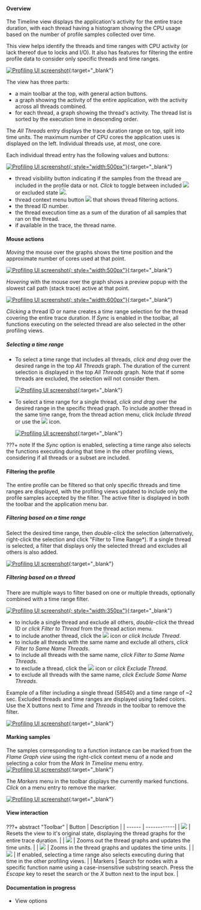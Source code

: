 #### Overview

The Timeline view displays the application's activity for the entire trace duration, with each thread having a histogram showing the CPU usage based on the number of profile samples collected over time.  

This view helps identify the threads and time ranges with CPU activity (or lack thereof due to locks and I/O). It also has features for filtering the entire profile data to consider only specific threads and time ranges.  

[![Profiling UI screenshot](img/timeline-view_1028x418.png)](img/timeline-view_1028x418.png){:target="_blank"}

The view has three parts:

- a main toolbar at the top, with general action buttons.
- a graph showing the activity of the entire application, with the activity across all threads combined.
- for each thread, a graph showing the thread's activity. The thread list is sorted by the execution time in descending order.

The *All Threads* entry displays the trace duration range on top, split into time units. The maximum number of CPU cores the application uses is displayed on the left. Individual threads use, at most, one core.  

Each individual thread entry has the following values and buttons:

[![Profiling UI screenshot](img/timeline-threads_599x159.png){: style="width:500px"}](img/timeline-threads_599x159.png){:target="_blank"}

- thread visibility button indicating if the samples from the thread are included in the profile data or not. *Click* to toggle between included ![](img/timeline-eye-button.png) or excluded state ![](img/timeline-eye-button-disabled.png).
- thread context menu button ![](img/timeline-menu-button.png) that shows thread filtering actions.
- the thread ID number.
- the thread execution time as a sum of the duration of all samples that ran on the thread.
- if available in the trace, the thread name.
  
#### Mouse actions

*Moving* the mouse over the graphs shows the time position and the approximate number of cores used at that point.

[![Profiling UI screenshot](img/timeline-position_570x116.png){: style="width:500px"}](img/timeline-position_570x116.png){:target="_blank"}

*Hovering* with the mouse over the graph shows a preview popup with the slowest call path (stack trace) active at that point.  

[![Profiling UI screenshot](img/timeline-hover_829x394.png){: style="width:600px"}](img/timeline-hover_829x394.png){:target="_blank"}

*Clicking* a thread ID or name creates a time range selection for the thread covering the entire trace duration. If *Sync* is enabled in the toolbar, all functions executing on the selected thread are also selected in the other profiling views.  

##### Selecting a time range

- To select a time range that includes all threads, *click and drag* over the desired range in the top *All Threads* graph. The duration of the current selection is displayed in the top *All Threads* graph. Note that if some threads are excluded, the selection will not consider them.  
  
    [![Profiling UI screenshot](img/timeline-select_879x239.png)](img/timeline-select_879x239.png){:target="_blank"}

- To select a time range for a single thread, *click and drag* over the desired range in the specific thread graph. To include another thread in the same time range, from the thread action menu, click *Include thread* or use the ![](img/timeline-eye-button.png) icon.  
    
    [![Profiling UI screenshot](img/timeline-select-single_879x199.png)](img/timeline-select-single_879x199.png){:target="_blank"}

???+ note
    If the *Sync* option is enabled, selecting a time range also selects the functions executing during that time in the other profiling views, considering if all threads or a subset are included.

#### Filtering the profile

The entire profile can be filtered so that only specific threads and time ranges are displayed, with the profiling views updated to include only the profile samples accepted by the filter. The active filter is displayed in both the toolbar and the application menu bar.

##### Filtering based on a time range

Select the desired time range, then *double-click* the selection (alternatively, right-click the selection and click "Filter to Time Range*). If a single thread is selected, a filter that displays only the selected thread and excludes all others is also added.  

[![Profiling UI screenshot](img/timeline-filter-time_878x320.png)](img/timeline-filter-time_878x320.png){:target="_blank"}
    
##### Filtering based on a thread

There are multiple ways to filter based on one or multiple threads, optionally combined with a time range filter.  

[![Profiling UI screenshot](img/timeline-thread-menu_480x317.png){: style="width:350px"}](img/timeline-thread-menu_480x317.png){:target="_blank"}

- to include a single thread and exclude all others, *double-click* the thread ID or *click* *Filter to Thread* from the thread action menu.
- to include another thread, click the ![](img/timeline-eye-button-disabled.png) icon or *click* *Include Thread*.
- to include all threads with the same name and exclude all others, *click* *Filter to Same Name Threads*.
- to include all threads with the same name, *click* *Filter to Same Name Threads*.
- to exclude a thread, click the ![](img/timeline-eye-button.png) icon or *click* *Exclude Thread*.
- to exclude all threads with the same name, *click* *Exclude Same Name Threads*.

Example of a filter including a single thread (58540) and a time range of ~2 sec. Excluded threads and time ranges are displayed using faded colors. Use the X buttons next to *Time* and *Threads* in the toolbar to remove the filter.

[![Profiling UI screenshot](img/timeline-filter-time-thread_889x317.png)](img/timeline-filter-time-thread_889x317.png){:target="_blank"}

#### Marking samples

The samples corresponding to a function instance can be marked from the *Flame Graph view* using the right-click context menu of a node and selecting a color from the *Mark In Timeline* menu entry. 
[![Profiling UI screenshot](img/timeline-mark-menu_907x233.png)](img/timeline-mark-menu_907x233.png){:target="_blank"}

The *Markers* menu in the toolbar displays the currently marked functions.   
*Click* on a menu entry to remove the marker.  

[![Profiling UI screenshot](img/timeline-marking_929x333.png)](img/timeline-marking_929x333.png){:target="_blank"}

#### View interaction

???+ abstract "Toolbar"
    | Button | Description |
    | ------ | ------------|
    | ![](img/flame-graph-toolbar-reset.png) | Resets the view to it's original state, displaying the thread graphs for the entire trace duration. |
    | ![](img/flame-graph-toolbar-minus.png) | Zooms out the thread graphs and updates the time units. |
    | ![](img/flame-graph-toolbar-plus.png) | Zooms in the thread graphs and updates the time units. |
    | ![](img/flame-graph-toolbar-sync.png) | If enabled, selecting a time range also selects executing during that time in the other profiling views. |
    | Markers | Search for nodes with a specific function name using a case-insensitive substring search. Press the *Escape* key to reset the search or the *X* button next to the input box. |

#### Documentation in progress

- View options